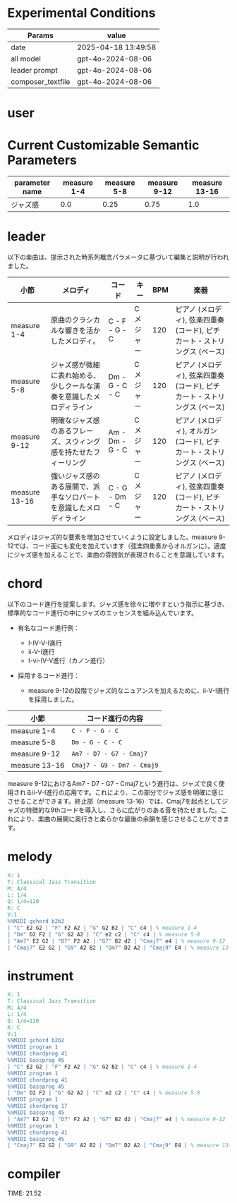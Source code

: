 # Experimental Conditions
|Params|value|
|---|---|
|date|	2025-04-18 13:49:58|
|all model|	gpt-4o-2024-08-06|
|leader prompt|	gpt-4o-2024-08-06|
|composer_textfile|	gpt-4o-2024-08-06|


# user  
# Current Customizable Semantic Parameters
| parameter name | measure 1-4 | measure 5-8 | measure 9-12 | measure 13-16 |
|---|---|---|---|---|
| ジャズ感 | 0.0 | 0.25 | 0.75 | 1.0 |


# leader  
以下の楽曲は、提示された時系列概念パラメータに基づいて編集と説明が行われました。

|小節|メロディ|コード|キー|BPM|楽器|
|---|---|---|---|---|---|
|measure 1-4| 原曲のクラシカルな響きを活かしたメロディ。| C - F - G - C | Cメジャー | 120 | ピアノ (メロディ), 弦楽四重奏 (コード), ピチカート・ストリングス (ベース) |
|measure 5-8| ジャズ感が微細に表れ始める、少しクールな演奏を意識したメロディライン | Dm - G - C - C | Cメジャー | 120 | ピアノ (メロディ), 弦楽四重奏 (コード), ピチカート・ストリングス (ベース) |
|measure 9-12| 明確なジャズ感のあるフレーズ、スウィング感を持たせたフィーリング | Am - Dm - G - C | Cメジャー | 120 | ピアノ (メロディ), オルガン (コード), ピチカート・ストリングス (ベース) |
|measure 13-16| 強いジャズ感のある展開で、派手なソロパートを意識したメロディライン | C - G - Dm - C | Cメジャー | 120 | ピアノ (メロディ), 弦楽四重奏 (コード), ピチカート・ストリングス (ベース) |

メロディはジャズ的な要素を増加させていくように設定しました。measure 9-12では、コード面にも変化を加えています（弦楽四重奏からオルガンに）。適度にジャズ感を加えることで、楽曲の雰囲気が表現されることを意識しています。

# chord  
以下のコード進行を提案します。ジャズ感を徐々に増やすという指示に基づき、標準的なコード進行の中にジャズのエッセンスを組み込んでいます。

- 有名なコード進行例：
  - I-IV-V-I進行
  - ii-V-I進行
  - I-vi-IV-V進行（カノン進行）

- 採用するコード進行：
  - measure 9-12の段階でジャズ的なニュアンスを加えるために、ii-V-I進行を採用しました。

|小節|コード進行の内容|
|---|---|
|measure 1-4|`C - F - G - C`|
|measure 5-8|`Dm - G - C - C`|
|measure 9-12|`Am7 - D7 - G7 - Cmaj7`|
|measure 13-16|`Cmaj7 - G9 - Dm7 - Cmaj9`|

measure 9-12におけるAm7 - D7 - G7 - Cmaj7という進行は、ジャズで良く使用されるii-V-I進行の応用です。これにより、この部分でジャズ感を明確に感じさせることができます。終止部（measure 13-16）では、Cmaj7を起点としてジャズの特徴的な9thコードを導入し、さらに広がりのある音を持たせました。これにより、楽曲の展開に奥行きと柔らかな最後の余韻を感じさせることができます。

# melody  
```abc
X: 1
T: Classical Jazz Transition
M: 4/4
L: 1/4
Q: 1/4=120
K: C
V:1
%%MIDI gchord b2b2
| "C" E2 G2 | "F" F2 A2 | "G" G2 B2 | "C" c4 | % measure 1-4
| "Dm" D2 F2 | "G" G2 A2 | "C" e2 c2 | "C" c4 | % measure 5-8
| "Am7" E2 G2 | "D7" F2 A2 | "G7" B2 d2 | "Cmaj7" e4 | % measure 9-12
| "Cmaj7" E2 G2 | "G9" A2 B2 | "Dm7" D2 A2 | "Cmaj9" E4 | % measure 13-16
```

# instrument  
```abc
X: 1
T: Classical Jazz Transition
M: 4/4
L: 1/4
Q: 1/4=120
K: C
V:1
%%MIDI gchord b2b2
%%MIDI program 1
%%MIDI chordprog 41
%%MIDI bassprog 45
| "C" E2 G2 | "F" F2 A2 | "G" G2 B2 | "C" c4 | % measure 1-4
%%MIDI program 1
%%MIDI chordprog 41
%%MIDI bassprog 45
| "Dm" D2 F2 | "G" G2 A2 | "C" e2 c2 | "C" c4 | % measure 5-8
%%MIDI program 1
%%MIDI chordprog 17
%%MIDI bassprog 45
| "Am7" E2 G2 | "D7" F2 A2 | "G7" B2 d2 | "Cmaj7" e4 | % measure 9-12
%%MIDI program 1
%%MIDI chordprog 41
%%MIDI bassprog 45
| "Cmaj7" E2 G2 | "G9" A2 B2 | "Dm7" D2 A2 | "Cmaj9" E4 | % measure 13-16
```

# compiler  


TIME: 21.52

